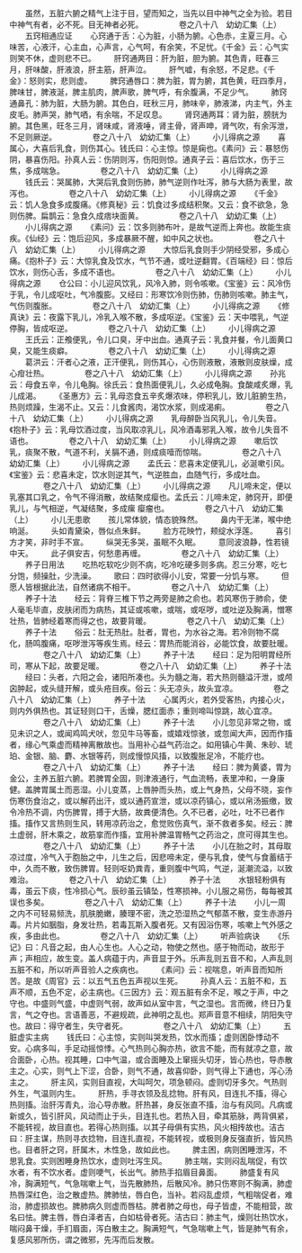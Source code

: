 <!-- { "loadSidebar": true } -->
　　虽然，五脏六腑之精气上注于目，望而知之，当先以目中神气之全为验。若目中神气有者，必不死。目无神者必死。
　　
　　卷之八十八　幼幼汇集（上）
　　五窍相通应证
　　心窍通于舌：心为脏，小肠为腑。心色赤，主夏三月。心味苦，心液汗，心主血，心声言，心气呵，有余笑，不足忧。《千金》云：心气实则笑不休，虚则悲不已。
　　肝窍通两目：肝为脏，胆为腑。其色青，旺春三月，肝味酸，肝液浪，肝主筋，肝声泣。
　　肝气嘘，有余怒，不足悲。《千金》：怒则实，悲则虚。
　　脾窍通唇口：脾为脏，胃为腑，其色黄，旺四季月，脾味甘，脾液涎，脾主肌肉，脾声歌，脾气呼，有余腹满，不足少气。
　　肺窍通鼻孔：肺为脏，大肠为腑。其色白，旺秋三月，肺味辛，肺液涕，内主气，外主皮毛。肺声哭，肺气哂，有余喘，不足叹息。
　　肾窍通两耳：肾为脏，膀胱为腑。其色黑，旺冬三月，肾味咸，肾液唾，肾主骨，肾声呻，肾气吹，有余泻泄，不足则厥逆。
　　
　　卷之八十八　幼幼汇集（上）
　　小儿得病之源
　　喜属心，大喜后乳食，则伤其心。钱氏曰：心主惊。惊是痫也。《素问》云：暴怒伤阴，暴喜伤阳。孙真人云：伤阴则泻，伤阳则惊。通真子云：喜后饮水，伤于三焦，多成喘急。
　　
　　卷之八十八　幼幼汇集（上）
　　小儿得病之源
　　钱氏云：哭属肺，大哭后乳食则伤肺，肺气逆则作吐泻，肺与大肠为表里，故泻也。
　　
　　卷之八十八　幼幼汇集（上）
　　小儿得病之源
　　《千金》云：饥人急食多成腹痛。《修真秘》云：饥食过多成结积聚。又云：食不欲急，急则伤脾。扁鹊云：急食久成痞块面黄。
　　
　　卷之八十八　幼幼汇集（上）
　　小儿得病之源
　　《素问》云：饮多则肺布叶，是故气逆而上奔也。故能生痰疾。《仙经》云：饱后迎风，多成暴厥不醒，如中风之状也。
　　
　　卷之八十八　幼幼汇集（上）
　　小儿得病之源
　　大惊后乳食则手少阴经受邪，多成心痛。《抱朴子》云：大惊乳食及饮水，气节不通，或吐逆翻胃。《百端经》曰：惊后饮水，则伤心舌，多成不语也。
　　
　　卷之八十八　幼幼汇集（上）
　　小儿得病之源
　　仓公曰：小儿迎风饮乳，风冷入肺，则令咳嗽。《宝鉴》云：风冷伤于乳，令儿成呕吐，气冷腹膨。又经曰：形寒饮冷则伤肺，伤肺则咳嗽。肺主气，气伤则腹胀。
　　
　　卷之八十八　幼幼汇集（上）
　　小儿得病之源
　　《修真诀》云：夜露下乳儿，冷乳入喉不散，多成呕逆。《宝鉴》云：天中喂乳，气逆停胸，皆成呕逆。
　　
　　卷之八十八　幼幼汇集（上）
　　小儿得病之源
　　王氏云：正飧便乳，令儿口臭，牙中出血。通真子云：乳食并餐，令儿面黄口臭，又能生痰癖。
　　
　　卷之八十八　幼幼汇集（上）
　　小儿得病之源
　　葛洪云：汗者心之液，正汗便乳，则伤其心，心伤则液散，液散则皮肤燥，成心疳壮热。
　　
　　卷之八十八　幼幼汇集（上）
　　小儿得病之源
　　孙兆云：母食五辛，令儿龟胸。徐氏云：食热面便乳儿，久必成龟胸。食酸咸炙爆，乳儿成渴。
　　《圣惠方》云：乳母恣食五辛炙爆浓味，停积乳儿，致儿脏腑生热，热则烦躁，生渴不止。又云：儿食酱肉，渴饮水浆，则成渴痢。
　　
　　卷之八十八　幼幼汇集（上）
　　小儿得病之源
　　乳母醉卧当风乳儿，令儿失音。《抱朴子》云：乳母饮酒过度，当风取凉乳儿，风冷酒毒邪乳入喉，故令儿失音不语也。
　　
　　卷之八十八　幼幼汇集（上）
　　小儿得病之源
　　嗽后饮乳，痰聚不散，气道不利，关膈不通，则成痰噎而惊喘。
　　
　　卷之八十八　幼幼汇集（上）
　　小儿得病之源
　　孟氏云：悲喜未定便乳儿，必涎嗽引风。《宝鉴》云：悲喜未定，饮水则逆其气，气逆胜血，血随气行，多成吐血。
　　
　　卷之八十八　幼幼汇集（上）
　　小儿得病之源
　　凡儿啼未定，便以乳塞其口乳之，令气不得消散，故结聚成瘿也。孟氏云：儿啼未定，肺窍开，即便乳儿，与气相逆，气凝结聚，多成瘰 瘿瘤也。
　　
　　卷之八十八　幼幼汇集（上）
　　小儿无患歌
　　孩儿常体貌，情态貌殊然。
　　鼻内干无涕，喉中绝响涎。
　　头如青黛染，唇似点朱鲜。
　　脸方花映竹，颊绽水浮莲。
　　喜引方才笑，非时手不宣。
　　纵哭无多哭，虽眠不久眠。
　　意同波浪静，性若镜中天。
　　此子俱安吉，何愁患再缠。
　　
　　卷之八十八　幼幼汇集（上）
　　养子日用法
　　吃热吃软吃少则不病，吃冷吃硬多则多病。忍三分寒，吃七分饱，频操肚，少洗澡。
　　歌曰：四时欲得小儿安，常要一分饥与寒。
　　但愿人皆根据此法，自然诸病不相干。
　　
　　卷之八十八　幼幼汇集（上）
　　养子十法
　　经云：背脊三椎下节之两旁是肺之俞也。若风寒伤于肺俞，使人毫毛毕直，皮肤闭而为病热，其证或咳嗽，或喘，或呕哕，或吐逆及胸满，憎寒壮热，皆肺经着寒而得之也，故要背暖。
　　
　　卷之八十八　幼幼汇集（上）
　　养子十法
　　俗云：肚无热肚。肚者，胃也，为水谷之海。若冷则物不腐化，肠鸣腹痛，呕哕泄泻等疾生焉。经云：胃热而能消谷，必能饮食，故要肚暖。
　　
　　卷之八十八　幼幼汇集（上）
　　养子十法
　　经曰：足为阳明胃经所司，寒从下起，故要足暖。
　　
　　卷之八十八　幼幼汇集（上）
　　养子十法
　　经曰：头者，六阳之会，诸阳所凑也。头为髓之海，若大热则髓溢汗泄，或颅囟肿起，或头缝开解，或头疮目疾。俗云：头无凉头，故头宜凉。
　　
　　卷之八十八　幼幼汇集（上）
　　养子十法
　　心属丙火，若外受客热，内接心火，则内外俱热也。其证轻则口干，舌燥，腮红面赤；重则啼叫惊跳，故心宜凉。
　　
　　卷之八十八　幼幼汇集（上）
　　养子十法
　　小儿忽见非常之物，或见未识之人，或闻鸡鸣犬吠，忽见牛马等畜，或嬉戏惊骇，或忽闻大声，因而作搐者，缘心气乘虚而精神离散故也。当用补心益气药治之。如用镇心牛黄、朱砂、琥珀、金银、脑、麝、水银等药，则成慢惊风搐，以致腹胀足冷，不能疗也。
　　
　　卷之八十八　幼幼汇集（上）
　　养子十法
　　经曰：脾为黄婆，胃为金公，主养五脏六腑。若脾胃全固，则津液通行，气血流畅，表里冲和，一身康健。盖脾胃属土而恶湿。小儿变蒸，上唇肿而头热，或上气身热，父母不晓，妄作伤寒伤食治之，或以解药出汗，或以通药宣泄，或以凉药镇心，或以帛汤振缴，致令冷热不调，内伤脾胃，搏于大肠，故粪便清色。久不已者，必吐，吐不已者作搐。搐作又言热则生风，转用凉药治之，愈觉败伤真气，渐不救者多矣。经云：脾土虚弱，肝木乘之，故筋挛而作搐，宜用补脾温胃畅气之药治之，庶可得其生也。
　　
　　卷之八十八　幼幼汇集（上）
　　养子十法
　　小儿在胎之时，其母取凉过度，冷气入于胞胎之中，儿生之后，因悲啼未定，便与乳食，使气与食蓄结于中，久而不散，致伤脾胃。轻则呕奶粪青，重则腹中气鸣，气逆，涎潮流溢，以致难治。
　　
　　卷之八十八　幼幼汇集（上）
　　养子十法
　　水银轻粉俱有毒，虽云下痰，性冷损心气。辰砂虽云镇坠，性寒损神。小儿服之易伤，每每被其误也多矣。
　　
　　卷之八十八　幼幼汇集（上）
　　养子十法
　　小儿一周之内不可轻易频洗，肌肤脆嫩，腠理不密，洗之恐湿热之气郁蒸不散，变生赤游丹毒。片片如胭脂，身发壮热，若毒瓦斯入腹者死。又有因浴伤寒，咳嗽上气外感之疾，多由此也。
　　
　　卷之八十八　幼幼汇集（上）
　　听声验病诀
　　《乐记》曰：凡音之起，由人心生也。人心之动，物使之然也。感于物而动，故形于声；声相应，故生变。盖人病蕴于内，声音显于外。乐声乱则五音不和，人声乱则五脏不和，所以听声音验人之疾病也。
　　《素问》云：视喘息，听声音而知所苦。是故《周官》云：以五气五色五声视以生死。
　　孙真人云：五脏不和，五声不顺，五色不定，必主病也。《三因方》云：观五脏有余不足，喉之于声，中之守也。中盛则气盛，中虚则气弱，故声如从室中言，气之湿也。言而微，终日乃复言，气之夺也。言语善恶，不避规疏，此神明之乱也。郑声音意不相续，阴阳失守也。故曰：得守者生，失守者死。
　　
　　卷之八十八　幼幼汇集（上）
　　五脏虚实主病
　　钱氏曰：心主惊，实则叫哭发热，饮水而搐；虚则困卧悸动不安。心病多叫，手足动摇惊悸。心气热则心胸亦热，欲言不能，而有就凉之意，故合面卧，心热。视其睡，口中气温，或合面睡及上窜摇头切牙，皆心热也，导赤散主之。心实，则气上下涩，合卧，则气不通，故喜仰卧，则气得上下通也，泻心汤主之。
　　肝主风，实则目直视，大叫呵欠，项急顿闷。虚则切牙多欠。气热则外生，气温则内生。
　　肝热，手寻衣领及乱捻物。肝有风，目连扎不搐，得心热则搐。治肝泻青丸，治心导赤散。肝热甚，身反张直不搐，治与有风同。凡病或新或久，皆引肝风，风动而止于头，目连扎也。若热入目，牵其筋脉，两背俱紧，不能转视，故目直也。若得心热则搐。以其子母俱有实热，风火相抟故也。洁古曰：肝主谋，热则寻衣捻物，目连扎直视，不能转视，或极则身反强直折，皆风热也。目者肝之窍，肝属木，木性急，故如此也。
　　脾主困，病则困睡泄泻，不思乳食。实则困睡身热饮水，虚则吐泻生风。
　　肺主喘，实则闷乱喘促，有饮水者，有不饮水者。虚则哽气，长出气。肺热手掐眉目鼻面。
　　肺盛复有风冷，胸满短气，气急喘嗽上气，当先散肺热，后散风冷。肺只伤寒则不胸满，肺虚热唇深红色，治之散虚热。脾肺怯，唇白色，当补。若闷乱虚烦，气粗喘促者，难治，肺虚损故也。脾肺病久则虚而唇枯。脾者肺之母也，母子皆虚，不能相营，故名曰怯。脾主唇，唇白泽者吉，白如枯骨者死。洁古曰：肺主气，燥则壮热饮水，喘闷鼻干燥，手扪眉面，泻白散主之。胸满短气，气急喘嗽上气，皆是肺气有余，复感风邪所伤，谓之微邪，先泻而后发散。
